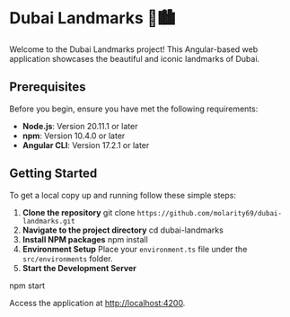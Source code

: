 # Dubai Landmarks 🕌🏙️

Welcome to the Dubai Landmarks project! This Angular-based web application showcases the beautiful and iconic landmarks of Dubai.

## Prerequisites

Before you begin, ensure you have met the following requirements:

- **Node.js**: Version 20.11.1 or later
- **npm**: Version 10.4.0 or later
- **Angular CLI**: Version 17.2.1 or later

## Getting Started

To get a local copy up and running follow these simple steps:

1. **Clone the repository**
git clone `https://github.com/molarity69/dubai-landmarks.git`
2. **Navigate to the project directory**
cd dubai-landmarks
3. **Install NPM packages**
npm install
4. **Environment Setup**
Place your `environment.ts` file under the `src/environments` folder.
5. **Start the Development Server**

npm start

Access the application at [http://localhost:4200](http://localhost:4200).
